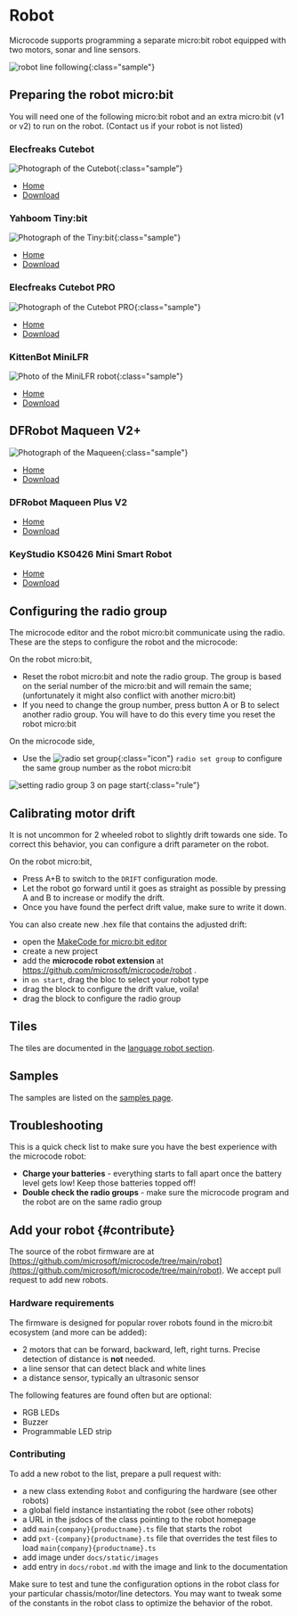 # Robot

Microcode supports programming a separate micro:bit robot equipped with two motors,
sonar and line sensors.

![robot line following](./images/generated/sample_robot_line_follow.png){:class="sample"}

## Preparing the robot micro:bit

You will need one of the following micro:bit robot and an extra micro:bit (v1 or v2) to run on the robot. (Contact us if your robot is not listed)

### Elecfreaks Cutebot

![Photograph of the Cutebot](./images/cutebot.jpeg){:class="sample"}

-   [Home](https://www.elecfreaks.com/micro-bit-smart-cutebot.html)
-   [Download](https://microsoft.github.io/microcode/assets/microcode-robot-elecfreaks-cutebot.hex)

### Yahboom Tiny:bit

![Photograph of the Tiny:bit](./images/tinybit.jpeg){:class="sample"}

-   [Home](http://www.yahboom.net/study/Tiny:bit)
-   [Download](https://microsoft.github.io/microcode/assets/microcode-robot-yahboom-tinybit.hex)

### Elecfreaks Cutebot PRO

![Photograph of the Cutebot PRO](./images/cutebotpro.jpeg){:class="sample"}

-   [Home](https://shop.elecfreaks.com/products/elecfreaks-smart-cutebot-pro-v2-programming-robot-car-for-micro-bit)
-   [Download](https://microsoft.github.io/microcode/assets/microcode-robot-elecfreaks-cutebotpro.hex)

### KittenBot MiniLFR

![Photo of the MiniLFR robot](./images/minilfr.png){:class="sample"}

-   [Home](https://www.kittenbot.cc/products/minilfr)
-   [Download](https://microsoft.github.io/microcode/assets/microcode-robot-kittenbot-minilfr.hex)

## DFRobot Maqueen V2+

![Photograph of the Maqueen](./images/maqueen.jpeg){:class="sample"}

-   [Home](https://wiki.dfrobot.com/micro_Maqueen_for_micro_bit_SKU_ROB0148-EN)
-   [Download](https://microsoft.github.io/microcode/assets/microcode-robot-dfrobot-maqueen.hex)

### DFRobot Maqueen Plus V2

-   [Home](https://www.dfrobot.com/product-2026.html)
-   [Download](https://microsoft.github.io/microcode/assets/microcode-robot-dfrobot-maqueen-plus-v2.hex)

### KeyStudio KS0426 Mini Smart Robot

-   [Home](https://wiki.keyestudio.com/KS0426_Keyestudio_Micro%EF%BC%9Abit_Mini_Smart_Robot_Car_Kit_V2)
-   [Download](https://microsoft.github.io/microcode/assets/microcode-robot-keystudio-minismartrobot.hex)

## Configuring the radio group

The microcode editor and the robot micro:bit communicate using the radio. These are the steps to configure the robot and the microcode:

On the robot micro:bit,

-   Reset the robot micro:bit and note the radio group. The group is based on the serial number of the micro:bit and will remain the same; (unfortunately it might also conflict with another micro:bit)
-   If you need to change the group number, press button A or B to select another radio group. You will have to do this every time you reset the robot micro:bit

On the microcode side,

-   Use the ![radio set group](./images/generated/icon_A6A.png){:class="icon"} `radio set group` to configure the same group number as the robot micro:bit

![setting radio group 3 on page start](./images/generated/sample_robot_shake_page_1_rule_1.png){:class="rule"}

## Calibrating motor drift

It is not uncommon for 2 wheeled robot to slightly drift towards one side. To correct this behavior, you can configure a drift parameter on the robot.

On the robot micro:bit,

-   Press A+B to switch to the `DRIFT` configuration mode.
-   Let the robot go forward until it goes as straight as possible by pressing A and B to increase or modify the drift.
-   Once you have found the perfect drift value, make sure to write it down.

You can also create new .hex file that contains the adjusted drift:

-   open the [MakeCode for micro:bit editor](https://makecode.microbit.org/)
-   create a new project
-   add the **microcode robot extension** at https://github.com/microsoft/microcode/robot .
-   in `on start`, drag the bloc to select your robot type
-   drag the block to configure the drift value, voila!
-   drag the block to configure the radio group

## Tiles

The tiles are documented
in the [language robot section](./language#robot).

## Samples

The samples are listed on the [samples page](./samples.md#robot).

## Troubleshooting

This is a quick check list to make sure you have the best experience with the microcode robot:

-   **Charge your batteries** - everything starts to fall apart once the battery level gets low! Keep those batteries topped off!
-   **Double check the radio groups** - make sure the microcode program and the robot are on the same radio group

## Add your robot {#contribute}

The source of the robot firmware are at [https://github.com/microsoft/microcode/tree/main/robot](https://github.com/microsoft/microcode/tree/main/robot). We accept pull request to add new robots.

### Hardware requirements

The firmware is designed for popular rover robots found in the micro:bit ecosystem
(and more can be added):

-   2 motors that can be forward, backward, left, right turns. Precise detection of distance is **not** needed.
-   a line sensor that can detect black and white lines
-   a distance sensor, typically an ultrasonic sensor

The following features are found often but are optional:

-   RGB LEDs
-   Buzzer
-   Programmable LED strip

### Contributing

To add a new robot to the list, prepare a pull request with:

-   a new class extending `Robot` and configuring the hardware (see other robots)
-   a global field instance instantiating the robot (see other robots)
-   a URL in the jsdocs of the class pointing to the robot homepage
-   add `main{company}{productname}.ts` file that starts the robot
-   add `pxt-{company}{productname}.ts` file that overrides the test files to load `main{company}{productname}.ts`
-   add image under `docs/static/images`
-   add entry in `docs/robot.md` with the image and link to the documentation

Make sure to test and tune the configuration options in the robot class for your particular
chassis/motor/line detectors. You may want to tweak some of the constants in the robot class to optimize the behavior of the robot.
